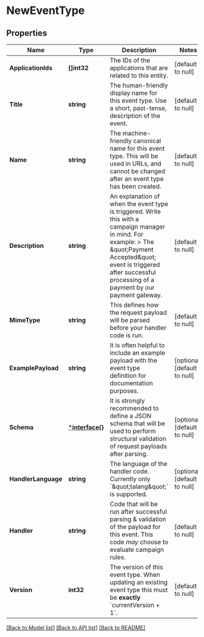 # NewEventType

## Properties
Name | Type | Description | Notes
------------ | ------------- | ------------- | -------------
**ApplicationIds** | **[]int32** | The IDs of the applications that are related to this entity. | [default to null]
**Title** | **string** | The human-friendly display name for this event type. Use a short, past-tense, description of the event. | [default to null]
**Name** | **string** | The machine-friendly canonical name for this event type. This will be used in URLs, and cannot be changed after an event type has been created. | [default to null]
**Description** | **string** | An explanation of when the event type is triggered. Write this with a campaign manager in mind. For example:  &gt; The \&quot;Payment Accepted\&quot; event is triggered after successful processing of a payment by our payment gateway.  | [default to null]
**MimeType** | **string** | This defines how the request payload will be parsed before your handler code is run. | [default to null]
**ExamplePayload** | **string** | It is often helpful to include an example payload with the event type definition for documentation purposes. | [optional] [default to null]
**Schema** | [***interface{}**](interface{}.md) | It is strongly recommended to define a JSON schema that will be used to perform structural validation of request payloads after parsing.  | [optional] [default to null]
**HandlerLanguage** | **string** | The language of the handler code. Currently only &#x60;\&quot;talang\&quot;&#x60; is supported. | [optional] [default to null]
**Handler** | **string** | Code that will be run after successful parsing &amp; validation of the payload for this event. This code _may_ choose to evaluate campaign rules.  | [default to null]
**Version** | **int32** | The version of this event type. When updating an existing event type this must be **exactly** &#x60;currentVersion + 1&#x60;.  | [default to null]

[[Back to Model list]](../README.md#documentation-for-models) [[Back to API list]](../README.md#documentation-for-api-endpoints) [[Back to README]](../README.md)


